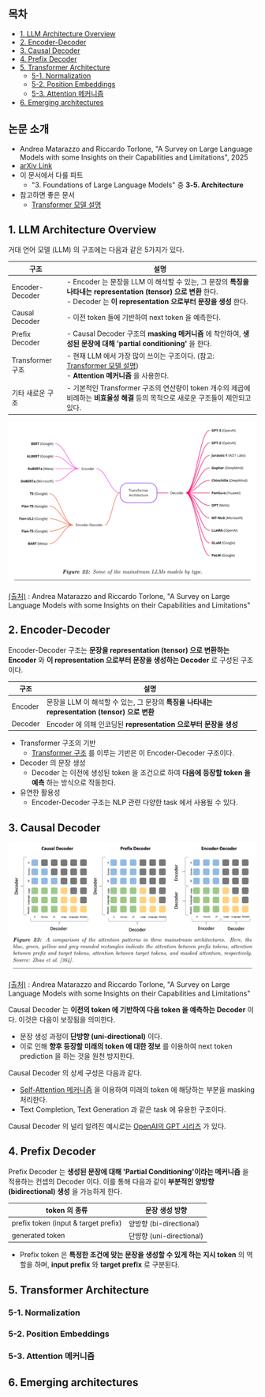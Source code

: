 ## 목차

* [1. LLM Architecture Overview](#1-llm-architecture-overview)
* [2. Encoder-Decoder](#2-encoder-decoder)
* [3. Causal Decoder](#3-causal-decoder)
* [4. Prefix Decoder](#4-prefix-decoder)
* [5. Transformer Architecture](#5-transformer-architecture)
  * [5-1. Normalization](#5-1-normalization) 
  * [5-2. Position Embeddings](#5-2-position-embeddings)
  * [5-3. Attention 메커니즘](#5-3-attention-메커니즘)
* [6. Emerging architectures](#6-emerging-architectures)

## 논문 소개

* Andrea Matarazzo and Riccardo Torlone, "A Survey on Large Language Models with some Insights on their Capabilities and Limitations", 2025
* [arXiv Link](https://arxiv.org/pdf/2501.04040)
* 이 문서에서 다룰 파트
  * "3. Foundations of Large Language Models" 중 **3-5. Architecture**
* 참고하면 좋은 문서
  * [Transformer 모델 설명](../../Natural%20Language%20Processing/Basics_트랜스포머%20모델.md) 

## 1. LLM Architecture Overview

거대 언어 모델 (LLM) 의 구조에는 다음과 같은 5가지가 있다.

| 구조              | 설명                                                                                                                                                |
|-----------------|---------------------------------------------------------------------------------------------------------------------------------------------------|
| Encoder-Decoder | - Encoder 는 문장을 LLM 이 해석할 수 있는, 그 문장의 **특징을 나타내는 representation (tensor) 으로 변환** 한다.<br>- Decoder 는 **이 representation 으로부터 문장을 생성** 한다.          |
| Causal Decoder  | - 이전 token 들에 기반하여 next token 을 예측한다.                                                                                                             |
| Prefix Decoder  | - Causal Decoder 구조의 **masking 메커니즘** 에 착안하여, **생성된 문장에 대해 'partial conditioning'** 을 한다.                                                         |
| Transformer 구조  | - 현재 LLM 에서 가장 많이 쓰이는 구조이다. (참고: [Transformer 모델 설명](../../Natural%20Language%20Processing/Basics_트랜스포머%20모델.md))<br>- **Attention 메커니즘** 을 사용한다. |
| 기타 새로운 구조       | - 기본적인 Transformer 구조의 연산량이 token 개수의 제곱에 비례하는 **비효율성 해결** 등의 목적으로 새로운 구조들이 제안되고 있다.                                                              |

![image](../images/LLM_Survey_250416_1.PNG)

[(출처)](https://arxiv.org/pdf/2501.04040) : Andrea Matarazzo and Riccardo Torlone, "A Survey on Large Language Models with some Insights on their Capabilities and Limitations"

## 2. Encoder-Decoder

Encoder-Decoder 구조는 **문장을 representation (tensor) 으로 변환하는 Encoder** 와 **이 representation 으로부터 문장을 생성하는 Decoder** 로 구성된 구조이다.

| 구조      | 설명                                                                   |
|---------|----------------------------------------------------------------------|
| Encoder | 문장을 LLM 이 해석할 수 있는, 그 문장의 **특징을 나타내는 representation (tensor) 으로 변환** |
| Decoder | Encoder 에 의해 인코딩된 **representation 으로부터 문장을 생성**                     |

* Transformer 구조의 기반
  * [Transformer 구조](#5-transformer-architecture) 를 이루는 기반은 이 Encoder-Decoder 구조이다.
* Decoder 의 문장 생성
  * Decoder 는 이전에 생성된 token 을 조건으로 하여 **다음에 등장할 token 을 예측** 하는 방식으로 작동한다.
* 유연한 활용성
  * Encoder-Decoder 구조는 NLP 관련 다양한 task 에서 사용될 수 있다. 

## 3. Causal Decoder

![image](../images/LLM_Survey_250416_2.PNG)

[(출처)](https://arxiv.org/pdf/2501.04040) : Andrea Matarazzo and Riccardo Torlone, "A Survey on Large Language Models with some Insights on their Capabilities and Limitations"

Causal Decoder 는 **이전의 token 에 기반하여 다음 token 을 예측하는 Decoder** 이다. 이것은 다음이 보장됨을 의미한다.

* 문장 생성 과정이 **단방향 (uni-directional)** 이다.
* 이로 인해 **향후 등장할 미래의 token 에 대한 정보** 를 이용하여 next token prediction 을 하는 것을 원천 방지한다.

Causal Decoder 의 상세 구성은 다음과 같다.

* [Self-Attention 메커니즘](../../Natural%20Language%20Processing/Basics_트랜스포머%20모델.md#3-2-masked-decoder-self-attention) 을 이용하여 미래의 token 에 해당하는 부분을 masking 처리한다.
* Text Completion, Text Generation 과 같은 task 에 유용한 구조이다.

Causal Decoder 의 널리 알려진 예시로는 [OpenAI의 GPT 시리즈](../../Natural%20Language%20Processing/Basics_트랜스포머%20모델.md#5-gpt-generative-pre-trained-transformer) 가 있다.

## 4. Prefix Decoder

Prefix Decoder 는 **생성된 문장에 대해 'Partial Conditioning'이라는 메커니즘** 을 적용하는 컨셉의 Decoder 이다. 이를 통해 다음과 같이 **부분적인 양방향 (bidirectional) 생성** 을 가능하게 한다.

| token 의 종류                           | 문장 생성 방향              |
|--------------------------------------|-----------------------|
| prefix token (input & target prefix) | 양방향 (bi-directional)  |
| generated token                      | 단뱡향 (uni-directional) |

* Prefix token 은 **특정한 조건에 맞는 문장을 생성할 수 있게 하는 지시 token** 의 역할을 하며, **input prefix** 와 **target prefix** 로 구분된다.

## 5. Transformer Architecture

### 5-1. Normalization

### 5-2. Position Embeddings

### 5-3. Attention 메커니즘

## 6. Emerging architectures

